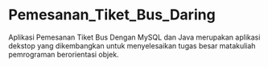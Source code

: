 # Pemesanan_Tiket_Bus_Daring

Aplikasi Pemesanan Tiket Bus Dengan MySQL dan Java merupakan aplikasi dekstop yang dikembangkan untuk menyelesaikan tugas besar matakuliah pemrograman berorientasi objek.
